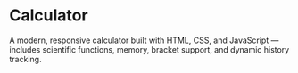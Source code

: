 # Calculator
A modern, responsive calculator built with HTML, CSS, and JavaScript — includes scientific functions, memory, bracket support, and dynamic history tracking.
